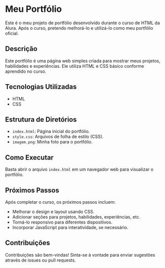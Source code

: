 # Meu Portfólio

Este é o meu projeto de portfólio desenvolvido durante o curso de HTML da Alura. Após o curso, pretendo melhorá-lo e utilizá-lo como meu portfólio oficial.

## Descrição

Este portfólio é uma página web simples criada para mostrar meus projetos, habilidades e experiências. Ele utiliza HTML e CSS básico conforme aprendido no curso.

## Tecnologias Utilizadas

- HTML
- CSS

## Estrutura de Diretórios

- `index.html`: Página inicial do portfólio.
- `style.css`: Arquivos de folha de estilo (CSS).
- `imagem.png`: Minha foto para o portfólio.

## Como Executar

Basta abrir o arquivo `index.html` em um navegador web para visualizar o portfólio.

## Próximos Passos

Após completar o curso, os próximos passos incluem:

- Melhorar o design e layout usando CSS.
- Adicionar seções para projetos, habilidades, experiências, etc.
- Torná-lo responsivo para diferentes dispositivos.
- Incorporar JavaScript para interatividade, se necessário.

## Contribuições

Contribuições são bem-vindas! Sinta-se à vontade para enviar sugestões através de issues ou pull requests.
